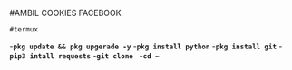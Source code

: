 #AMBIL COOKIES FACEBOOK


    #termux
-**`pkg update && pkg upgerade -y`**
-**`pkg install python`**
-**`pkg install git`**
-**`pip3 intall requests`**
-**`git clone `**
-**`cd ~`**
